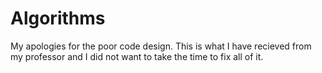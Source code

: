 Algorithms
=============

My apologies for the poor code design. This is what I have recieved from my professor and I did not want to take the time to fix all of it.
